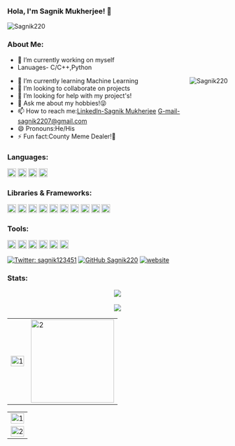 ### Hola, I'm Sagnik Mukherjee! 👋
<p align="left"> <img src="https://komarev.com/ghpvc/?username=Sagnik220&label=Hit's&color=blue&style=plastic" alt="Sagnik220" /> </p>



### About Me:
- 🔭 I’m currently working on myself
- Lanuages- C/C++,Python<p align="right"><img align="right" src="https://github-readme-streak-stats.herokuapp.com/?user=Sagnik220" alt="Sagnik220" /></p>
- 🌱 I’m currently learning Machine Learning
- 👯 I’m looking to collaborate on projects
- 🤔 I’m looking for help with my project's!
- 💬 Ask me about my hobbies!😜
- 📫 How to reach me:[LinkedIn-Sagnik Mukherjee](https://www.linkedin.com/in/sagnik-mukherjee-23b21b16a/) G-mail-sagnik2207@gmail.com
- 😄 Pronouns:He/His
- ⚡ Fun fact:County Meme Dealer!🤣
### Languages:
<img height="20" width="20" src="https://unpkg.com/simple-icons@v3/icons/python.svg" /> <img height="20" width="20" src="https://unpkg.com/simple-icons@v3/icons/javascript.svg" /> <img height="20" width="20" src="https://unpkg.com/simple-icons@v3/icons/cplusplus.svg" /> <img height="20" width="20" src="https://unpkg.com/simple-icons@v3/icons/c.svg" />

### Libraries & Frameworks:
<img height="20" width="20" src="https://unpkg.com/simple-icons@v3/icons/pytorch.svg" /> <img height="20" width="20" src="https://unpkg.com/simple-icons@v3/icons/scikit-learn.svg" /> <img height="20" width="20" src="https://unpkg.com/simple-icons@v3/icons/keras.svg" />  <img height="20" width="20" src="https://unpkg.com/simple-icons@v3/icons/tensorflow.svg" /> <img height="20" width="20" src="https://unpkg.com/simple-icons@v3/icons/numpy.svg" /> <img height="20" width="20" src="https://unpkg.com/simple-icons@v3/icons/pandas.svg" /> <img height="20" width="20" src="https://cdn.jsdelivr.net/npm/simple-icons@v4/icons/scipy.svg" /> <img height="20" width="20" src="https://cdn.jsdelivr.net/npm/simple-icons@v4/icons/opencv.svg" /> <img height="20" width="20" src="https://cdn.jsdelivr.net/npm/simple-icons@v4/icons/react.svg" /> <img height="20" width="20" src="https://cdn.jsdelivr.net/npm/simple-icons@v4/icons/vue-dot-js.svg" />


### Tools:
<img height="20" width="20" src="https://unpkg.com/simple-icons@v3/icons/docker.svg" /> <img height="20" width="20" src="https://unpkg.com/simple-icons@v3/icons/googlecloud.svg" /> <img height="20" width="20" src="https://unpkg.com/simple-icons@v3/icons/kubernetes.svg" /> <img height="20" width="20" src="https://unpkg.com/simple-icons@v3/icons/heroku.svg" /> <img height="20" width="20" src="https://unpkg.com/simple-icons@v3/icons/netlify.svg" /> <img height="20" width="20" src="https://unpkg.com/simple-icons@v3/icons/amazonaws.svg" />




[![Twitter: sagnik123451](https://img.shields.io/twitter/follow/sagnik123451?style=social)](https://twitter.com/sagnik123451)
[![GitHub Sagnik220](https://img.shields.io/github/followers/Sagnik220?label=follow&style=social)](https://github.com/Sagnik220)
[![website](https://img.shields.io/badge/PortfolioWebsite-Sagnik220-2648ff?style=flat-square&logo=google-chrome)](https://sagnik220.github.io/cashmoney/)

### Stats:

 <p align="center">
<img src="https://github-profile-trophy.vercel.app/?username=Sagnik220&theme=darkhub">
<br><br>
<img src="https://github-readme-streak-stats.herokuapp.com/?user=Sagnik220&theme=merko">
</p>
<table>
  <tr>
    <td><img src="https://github-readme-stats.vercel.app/api?username=Sagnik220&theme=radical&show_icons=true&include_all_commits=true&count_private=true"  display=block width=100% height=auto alt="1"></td>
    <td><img src="https://github-readme-stats.vercel.app/api/top-langs/?username=Sagnik220&theme=radical&layout=compact&hide=Jupyter%20Notebook&langs_count=8"  display=block height=190 align="center" alt="2"></td>
   </tr>
</table>

<table>
  <tr>
    <td><img src="https://github-profile-summary-cards.vercel.app/api/cards/profile-details?username=Sagnik220&theme=solarized_dark"  display=block width=100% height=auto alt="1"></td>
   </tr>
   <tr>
      <td><img src="https://activity-graph.herokuapp.com/graph?username=Sagnik220&bg_color=073642&color=859900&line=006400&point=35aea1&area=true" display=block width=100% height=auto alt="2"></td>
  </td>
  </tr>
</table>

